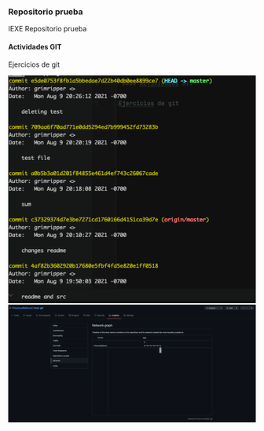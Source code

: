 ### Repositorio prueba

IEXE Repositorio prueba 

 #### Actividades GIT

Ejercicios de git

![](img/log.png)
![](img/network.png)